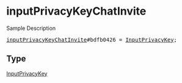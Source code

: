# inputPrivacyKeyChatInvite

Sample Description

<pre>
<a href="../constructor/inputPrivacyKeyChatInvite.md">inputPrivacyKeyChatInvite</a>#bdfb0426 = <a href="../type/InputPrivacyKey.md">InputPrivacyKey</a>;</pre>

## Type

<a href="../type/InputPrivacyKey.md">InputPrivacyKey</a>
